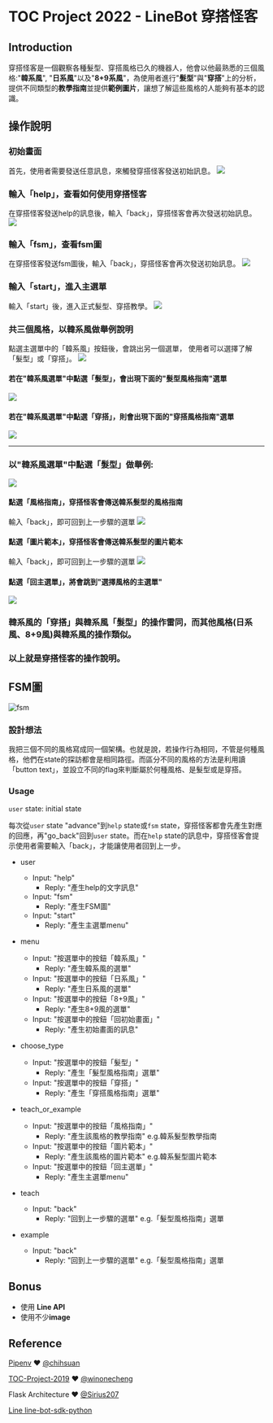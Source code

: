 # TOC Project 2022 - LineBot 穿搭怪客
## Introduction
穿搭怪客是一個觀察各種髮型、穿搭風格已久的機器人，他會以他最熟悉的三個風格:"**韓系風**", "**日系風**"以及"**8+9系風**"，為使用者進行"**髮型**"與"**穿搭**"上的分析，提供不同類型的**教學指南**並提供**範例圖片**，讓想了解這些風格的人能夠有基本的認識。


## 操作說明

### 初始畫面
首先，使用者需要發送任意訊息，來觸發穿搭怪客發送初始訊息。
![](https://scontent.xx.fbcdn.net/v/t1.15752-9/321099606_681296393497558_2921276219413516255_n.jpg?stp=dst-jpg_p403x403&_nc_cat=108&ccb=1-7&_nc_sid=aee45a&_nc_ohc=yq5a_lO0MAYAX8eEZpa&_nc_ad=z-m&_nc_cid=0&_nc_ht=scontent.xx&oh=03_AdSrlYEhJGemlpZ6ySrMLIGDJJP0QAiEoyKnjGBOAPincQ&oe=63CFE343)

### 輸入「help」，查看如何使用穿搭怪客
在穿搭怪客發送help的訊息後，輸入「back」，穿搭怪客會再次發送初始訊息。
![](https://scontent.xx.fbcdn.net/v/t1.15752-9/320854970_8481191845256303_4056151180616736268_n.jpg?stp=dst-jpg_s480x480&_nc_cat=111&ccb=1-7&_nc_sid=aee45a&_nc_ohc=9AJIvJLwX6EAX92jsjt&_nc_ad=z-m&_nc_cid=0&_nc_ht=scontent.xx&oh=03_AdRUKODse97MkEju7F7_Z2bUHjLDgQMcA6W_gOvcI1vIAQ&oe=63CFC7CC)

### 輸入「fsm」，查看fsm圖
在穿搭怪客發送fsm圖後，輸入「back」，穿搭怪客會再次發送初始訊息。
![](https://scontent.xx.fbcdn.net/v/t1.15752-9/321590221_707827557639554_9172214945201371475_n.jpg?stp=dst-jpg_s403x403&_nc_cat=102&ccb=1-7&_nc_sid=aee45a&_nc_ohc=mQ65mEwC4qkAX86kqx7&_nc_ad=z-m&_nc_cid=0&_nc_ht=scontent.xx&oh=03_AdRPJ-bOnxbg2RfRp-JzlXeJNXmKNFQ9fQ0vueiEyr27ZA&oe=63CFC3A8)


### 輸入「start」，進入主選單
輸入「start」後，進入正式髮型、穿搭教學。
![](https://scontent.ftpe7-3.fna.fbcdn.net/v/t1.15752-9/321240768_512731237327510_8412541516852500997_n.jpg?stp=dst-jpg_s403x403&_nc_cat=108&ccb=1-7&_nc_sid=aee45a&_nc_ohc=5vSt0hPPD_gAX8uu6Oh&_nc_ht=scontent.ftpe7-3.fna&oh=03_AdSRZI7meXPimbH78jadSb139pCAHZO5H_dYE8xpJl0JHg&oe=63CFED91)


### 共三個風格，以韓系風做舉例說明
點選主選單中的「韓系風」按鈕後，會跳出另一個選單，
使用者可以選擇了解「髮型」或「穿搭」。
![](https://scontent.xx.fbcdn.net/v/t1.15752-9/320739439_681615560232795_7561313111444031212_n.jpg?stp=dst-jpg_s403x403&_nc_cat=101&ccb=1-7&_nc_sid=aee45a&_nc_ohc=8_x7dnxhHE4AX8-QY8Z&_nc_ad=z-m&_nc_cid=0&_nc_ht=scontent.xx&oh=03_AdQxzInrRiScPZivc0zvONK5X0F-_guKvSSkarj3kU7B3g&oe=63CFCCAB)


#### 若在"韓系風選單"中點選「髮型」，會出現下面的"髮型風格指南"選單
![](https://scontent.xx.fbcdn.net/v/t1.15752-9/320671120_894833791949935_7445305193260223956_n.jpg?stp=dst-jpg_s403x403&_nc_cat=101&ccb=1-7&_nc_sid=aee45a&_nc_ohc=lGmf4s64i5QAX-DRIcc&_nc_ad=z-m&_nc_cid=0&_nc_ht=scontent.xx&oh=03_AdQ9Wierdf-MzwcrofKluUal4AsAshsqA6Jcb3o5PfAhOw&oe=63CFBC1A)


#### 若在"韓系風選單"中點選「穿搭」，則會出現下面的"穿搭風格指南"選單
![](https://scontent.xx.fbcdn.net/v/t1.15752-9/320733412_865542734778530_7254882550519410368_n.jpg?stp=dst-jpg_s403x403&_nc_cat=102&ccb=1-7&_nc_sid=aee45a&_nc_ohc=4PyntzzL6wsAX-tKc8y&_nc_ad=z-m&_nc_cid=0&_nc_ht=scontent.xx&oh=03_AdRNL-bilw_OjpM36mHOLTcnpIGEi9yjp08nUv1xck4YtQ&oe=63CFD596)

------------------------------------------------------------------------

### 以"韓系風選單"中點選「髮型」做舉例:
![](https://scontent.xx.fbcdn.net/v/t1.15752-9/320671120_894833791949935_7445305193260223956_n.jpg?stp=dst-jpg_s403x403&_nc_cat=101&ccb=1-7&_nc_sid=aee45a&_nc_ohc=lGmf4s64i5QAX-DRIcc&_nc_ad=z-m&_nc_cid=0&_nc_ht=scontent.xx&oh=03_AdQ9Wierdf-MzwcrofKluUal4AsAshsqA6Jcb3o5PfAhOw&oe=63CFBC1A)

#### 點選「風格指南」，穿搭怪客會傳送韓系髮型的風格指南
輸入「back」，即可回到上一步驟的選單
![](https://scontent.xx.fbcdn.net/v/t1.15752-9/320795634_503672548412354_6242592745976314215_n.jpg?stp=dst-jpg_s640x640&_nc_cat=103&ccb=1-7&_nc_sid=aee45a&_nc_ohc=Ccbi-DVPToMAX9bMKzl&_nc_ad=z-m&_nc_cid=0&_nc_ht=scontent.xx&oh=03_AdRpfMzFhBCJDF3ApTVIdRSIrA4PWpmhzcUiKlZRQU0Ggg&oe=63CFD05F)


#### 點選「圖片範本」，穿搭怪客會傳送韓系髮型的圖片範本
輸入「back」，即可回到上一步驟的選單
![](https://scontent.xx.fbcdn.net/v/t1.15752-9/321419921_1571046556652296_9128643180650123306_n.jpg?stp=dst-jpg_p320x320&_nc_cat=103&ccb=1-7&_nc_sid=aee45a&_nc_ohc=Fxy9GMvlrBkAX8RJQAS&_nc_ad=z-m&_nc_cid=0&_nc_ht=scontent.xx&oh=03_AdR5e59-XY4d96ogmOaExqMx8eLsPpdY8UQwixa4CmydxQ&oe=63CFB5D6)


#### 點選「回主選單」，將會跳到"選擇風格的主選單"
![](https://scontent.xx.fbcdn.net/v/t1.15752-9/320590943_487119076898480_7316519423663670528_n.jpg?stp=dst-jpg_s403x403&_nc_cat=110&ccb=1-7&_nc_sid=aee45a&_nc_ohc=_RF6QHRZBbsAX_v0P8A&_nc_ad=z-m&_nc_cid=0&_nc_ht=scontent.xx&oh=03_AdQHXvWbxoVo90VBvQDd1k184i9oK1gC7S0nodgAL5RGvA&oe=63D00229)



### 韓系風的「穿搭」與韓系風「髮型」的操作雷同，而其他風格(日系風、8+9風)與韓系風的操作類似。
### 以上就是穿搭怪客的操作說明。



## FSM圖
![fsm](https://img.onl/VzTSfv)


### 設計想法
我把三個不同的風格寫成同一個架構。也就是說，若操作行為相同，不管是何種風格，他們在state的探訪都會是相同路徑。而區分不同的風格的方法是利用讀「button text」，並設立不同的flag來判斷屬於何種風格、是髮型或是穿搭。

### Usage
`user` state: initial state

每次從`user` state "advance"到`help` state或`fsm` state，穿搭怪客都會先產生對應的回應，再"go_back"回到`user` state。而在`help` state的訊息中，穿搭怪客會提示使用者需要輸入「back」，才能讓使用者回到上一步。


* user
	* Input: "help"
		* Reply: "產生help的文字訊息"
	* Input: "fsm"
		* Reply: "產生FSM圖"
    * Input: "start"
        * Reply: "產生主選單menu"
         
* menu 
    * Input: "按選單中的按鈕「韓系風」"
        * Reply: "產生韓系風的選單"
    * Input: "按選單中的按鈕「日系風」"
        * Reply: "產生日系風的選單"
    * Input: "按選單中的按鈕「8+9風」"
        * Reply: "產生8+9風的選單"
    * Input: "按選單中的按鈕「回初始畫面」"
        * Reply: "產生初始畫面的訊息"
        
* choose_type
    * Input: "按選單中的按鈕「髮型」"
        * Reply: "產生「髮型風格指南」選單"
    * Input: "按選單中的按鈕「穿搭」"
        * Reply: "產生「穿搭風格指南」選單"
        
* teach_or_example
    * Input: "按選單中的按鈕「風格指南」"
        * Reply: "產生該風格的教學指南"  e.g.韓系髮型教學指南
    * Input: "按選單中的按鈕「圖片範本」"
        * Reply: "產生該風格的圖片範本"  e.g.韓系髮型圖片範本
    * Input: "按選單中的按鈕「回主選單」"
        * Reply: "產生主選單menu"
        
* teach
    * Input: "back"
        * Reply: "回到上一步驟的選單" e.g.「髮型風格指南」選單

* example
    * Input: "back"
        * Reply: "回到上一步驟的選單" e.g.「髮型風格指南」選單

## Bonus 
- 使用 **Line API**
- 使用不少**image**


## Reference
[Pipenv](https://medium.com/@chihsuan/pipenv-更簡單-更快速的-python-套件管理工具-135a47e504f4) ❤️ [@chihsuan](https://github.com/chihsuan)

[TOC-Project-2019](https://github.com/winonecheng/TOC-Project-2019) ❤️ [@winonecheng](https://github.com/winonecheng)

Flask Architecture ❤️ [@Sirius207](https://github.com/Sirius207)

[Line line-bot-sdk-python](https://github.com/line/line-bot-sdk-python/tree/master/examples/flask-echo)